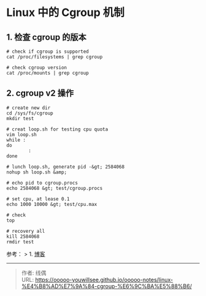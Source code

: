 # Linux 中的 Cgroup 机制


## 1. 检查 cgroup 的版本

```shell
# check if cgroup is supported 
cat /proc/filesystems | grep cgroup

# check cgroup version 
cat /proc/mounts | grep cgroup
```

## 2. cgroup v2 操作

```shell
# create new dir
cd /sys/fs/cgroup
mkdir test

# creat loop.sh for testing cpu quota
vim loop.sh
while :
do
        :
done

# lunch loop.sh, generate pid -&gt; 2584068
nohup sh loop.sh &amp;

# echo pid to cgroup.procs
echo 2584068 &gt; test/cgroup.procs

# set cpu, at lease 0.1
echo 1000 10000 &gt; test/cpu.max

# check 
top 

# recovery all
kill 2584068
rmdir test
```

参考：
&gt; 1. [博客](https://zorrozou.github.io/docs/%E8%AF%A6%E8%A7%A3Cgroup%20V2.html)

---

> 作者: 线偶  
> URL: https://ooooo-youwillsee.github.io/ooooo-notes/linux-%E4%B8%AD%E7%9A%84-cgroup-%E6%9C%BA%E5%88%B6/  

